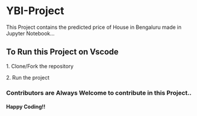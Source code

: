 # YBI-Project


This Project contains the predicted price of House in Bengaluru made in Jupyter Notebook...





<h2>To Run this Project on Vscode</h2>
<p>1. Clone/Fork the repository</p>

<p>2. Run the project</p>

<h3>Contributors are Always Welcome to contribute in this Project..</h3>

<h4> Happy Coding!!</h4>
